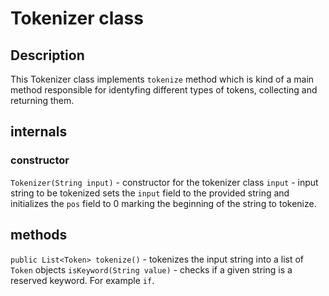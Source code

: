 # Tokenizer class

## Description
This Tokenizer class implements `tokenize` method which is kind of a main method responsible for identyfing different types of tokens, collecting and returning them.

## internals
### constructor
`Tokenizer(String input)` - constructor for the tokenizer class 
`input` - input string to be tokenized
sets the `input` field to the provided string and initializes the `pos` field to 0 marking the beginning of the string to tokenize.

## methods
`public List<Token> tokenize()` - tokenizes the input string into a list of `Token` objects
`isKeyword(String value)` - checks if a given string is a reserved keyword. For example `if`.
